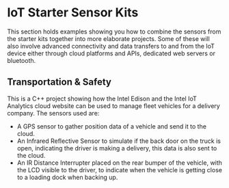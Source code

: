 IoT Starter Sensor Kits
==============

This section holds examples showing you how to combine the sensors from the
starter kits together into more elaborate projects. Some of these will also
involve advanced connectivity and data transfers to and from the IoT device
either through cloud platforms and APIs, dedicated web servers or bluetooth.

Transportation & Safety
-------

This is a C++ project showing how the Intel Edison and the Intel IoT Analytics
cloud website can be used to manage fleet vehicles for a delivery company. The
sensors used are:
* A GPS sensor to gather position data of a vehicle and send it to the cloud.
* An Infrared Reflective Sensor to simulate if the back door on the truck is
  open, indicating the driver is making a delivery, this data is also sent to
  the cloud.
* An IR Distance Interrupter placed on the rear bumper of the vehicle, with the
  LCD visible to the driver, to indicate when the vehicle is getting close to a
  loading dock when backing up.
